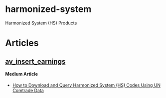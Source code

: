 # harmonized-system
Harmonized System (HS) Products

# Articles

## [av_insert_earnings](av_insert_earnings.ipynb)
#### Medium Article
- [How to Download and Query Harmonized System (HS) Codes Using UN Comtrade Data]()
